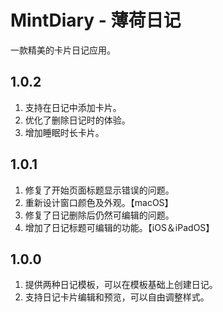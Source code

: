 # MintDiary - 薄荷日记
一款精美的卡片日记应用。

## 1.0.2
1. 支持在日记中添加卡片。
2. 优化了删除日记时的体验。
3. 增加睡眠时长卡片。

## 1.0.1
1. 修复了开始页面标题显示错误的问题。
2. 重新设计窗口颜色及外观。【macOS】
3. 修复了日记删除后仍然可编辑的问题。
4. 增加了日记标题可编辑的功能。【iOS＆iPadOS】

## 1.0.0
1. 提供两种日记模板，可以在模板基础上创建日记。
2. 支持日记卡片编辑和预览，可以自由调整样式。